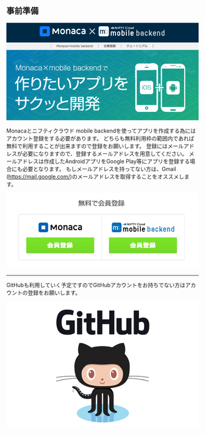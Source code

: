 事前準備
------------

![](./images/2/monaca_ncmb_000.png)

Monacaとニフティクラウド mobile backendを使ってアプリを作成する為にはアカウント登録をする必要があります。
どちらも無料利用枠の範囲内であれば無料で利用することが出来ますので登録をお願いします。
登録にはメールアドレスが必要になりますので、登録するメールアドレスを用意してください。
メールアドレスは作成したAndroidアプリをGoogle Play等にアプリを登録する場合にも必要となります。
もしメールアドレスを持ってない方は、Gmail (https://mail.google.com/)のメールアドレスを取得することをオススメします。

![](./images/2/monaca_ncmb_001.png)

---

GitHubも利用していく予定ですのでGitHubアカウントをお持ちでない方はアカウントの登録をお願いします。

![](./images/2/github-logo.jpg)
